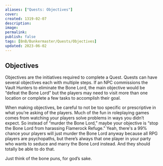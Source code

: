 ```yaml
---
aliases: ["Quests: Objectives"]
cover: 
created: 1319-02-07
description: 
image: 
permalink: 
publish: false
tags: [BnB/Bunkermaster/Quests/Objectives]
updated: 2023-06-02
---
```


## Objectives

Objectives are the initiatives required to complete a Quest. Quests can have several objectives each with multiple steps. If an NPC commissions the Vault Hunters to eliminate the Bone Lord, the main objective would be “defeat the Bone Lord” but the players may need to visit more than one location or complete a few tasks to accomplish their goal. 

When making objectives, be careful to not be too specific or prescriptive in what you're asking of the players. Much of the fun in roleplaying games comes from watching your players solve problems in ways you didn’t expect. So instead of “murder the Bone Lord,” maybe your objective is “stop the Bone Lord from harassing Flamerock Refuge.” Yeah, there's a 99% chance your players will just murder the Bone Lord anyway because all RPG players are psychopaths, but there’s always that one player in your party who wants to seduce and marry the Bone Lord instead. And they should totally be able to do that. 

Just think of the bone puns, for god’s sake.
